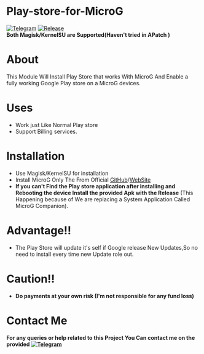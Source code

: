 # Play-store-for-MicroG
[![Telegram](https://img.shields.io/badge/Telegram-Me-blue)](https://t.me/microgply)  [![Release](https://github.com/j-hc/revanced-magisk-module/actions/workflows/ci.yml/badge.svg?event=schedule)](https://github.com/10tor/Play-store-for-MicroG/releases)  
**Both Magisk/KernelSU are Supported(Haven't tried in APatch )**
# About
This Module Will Install Play Store that works With MicroG And Enable a fully working Google Play store on a MicroG devices.
# Uses
- Work just Like Normal Play store
- Support Billing services.
# Installation
- Use Magisk/KernelSU for installation
- Install MicroG Only The From Official [GitHub](https://github.com/microg/GmsCore/releases)/[WebSite](https://microg.org/download.html)
- **If you can't Find the Play store application after installing and Rebooting the device Install the provided Apk with the Release** (This Happening because of We are replacing a System Application Called MicroG Companion).  
# Advantage!!
- The Play Store will update it's self if Google release New Updates,So no need to install every time new Update role out.
# Caution‼️ 
- **Do payments at your own risk (I'm not responsible for any fund loss)**
# Contact Me
**For any queries or help related to this Project You Can contact me on the provided [![Telegram](https://img.shields.io/badge/Telegram-Channel-blue)](https://t.me/microgply)**     